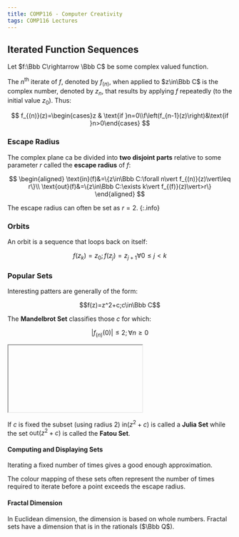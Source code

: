 ```yaml
---
title: COMP116 - Computer Creativity
tags: COMP116 Lectures
---
```

## Iterated Function Sequences
Let $f:\Bbb C\rightarrow \Bbb C$ be some complex valued function.

The $n^{\text{th}}$ iterate of $f$, denoted by $f_(n)$, when applied to $z\in\Bbb C$ is the complex number, denoted by $z_n$, that results by applying $f$ repeatedly (to the initial value $z_0$). Thus:

$$
f_{(n)}(z)=\begin{cases}z & \text{if }n=0\\f\left(f_{n-1}(z)\right)&\text{if }n>0\end{cases}
$$

### Escape Radius
The complex plane ca be divided into **two disjoint parts** relative to some parameter $r$ called the **escape radius** of $f$:

$$
\begin{aligned}
\text{in}(f)&=\{z\in\Bbb C:\forall n\vert f_{(n)}(z)\vert\leq r\}\\
\text{out}(f)&=\{z\in\Bbb C:\exists k\vert f_{(f)}(z)\vert>r\}
\end{aligned}
$$

The escape radius can often be set as $r=2$.
{:.info}

### Orbits
An orbit is a sequence that loops back on itself:

$$f(z_k)=z_0;f(z_j)=z_{j+1}\forall 0\leq j<k$$

### Popular Sets
Interesting patters are generally of the form:

$$f(z)=z^2+c;c\in\Bbb C$$

The **Mandelbrot Set** classifies those $c$ for which:

$$\vert f_{(n)}(0)\vert\leq 2;\forall n\geq0$$

<iframe>src="https://guciek.github.io/web_mandelbrot.html" width="100%" height="400"</iframe>

If $c$ is fixed the subset (using radius 2) $\text{in}(z^2+c)$ is called a **Julia Set** while the set $\text{out}(z^2+c)$ is called the **Fatou Set**.


#### Computing and Displaying Sets
Iterating a fixed number of times gives a good enough approximation.

The colour mapping of these sets often represent the number of times required to iterate before a point exceeds the escape radius.

#### Fractal Dimension
In Euclidean dimension, the dimension is based on whole numbers. Fractal sets have a dimension that is in the rationals ($\Bbb Q$).
